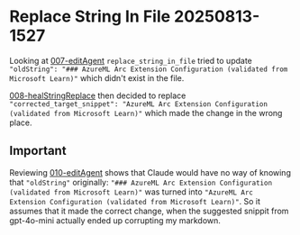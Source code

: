 # Replace String In File 20250813-1527

Looking at [007-editAgent](./007-editAgent.copilotmd) `replace_string_in_file` tried to update `"oldString": "### AzureML Arc Extension Configuration (validated from Microsoft Learn)"` which didn't exist in the file.

[008-healStringReplace](./008-healStringReplace.copilotmd) then decided to replace `"corrected_target_snippet": "AzureML Arc Extension Configuration (validated from Microsoft Learn)"` which made the change in the wrong place.

## Important

Reviewing [010-editAgent](./010-editAgent.copilotmd) shows that Claude would have no way of knowing that `"oldString"` originally: `"### AzureML Arc Extension Configuration (validated from Microsoft Learn)"` was turned into `"AzureML Arc Extension Configuration (validated from Microsoft Learn)"`. So it assumes that it made the correct change, when the suggested snippit from gpt-4o-mini actually ended up corrupting my markdown.
